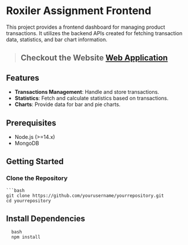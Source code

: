 # Roxiler Assignment Frontend

This project provides a frontend dashboard for managing product transactions. It utilizes the backend APIs created for fetching transaction data, statistics, and bar chart information.

> ## Checkout the Website [Web Application](https://roxiller-front.vercel.app/)

## Features

- **Transactions Management**: Handle and store transactions.
- **Statistics**: Fetch and calculate statistics based on transactions.
- **Charts**: Provide data for bar and pie charts.

## Prerequisites

- Node.js (>=14.x)
- MongoDB

## Getting Started

### Clone the Repository

    ```bash
    git clone https://github.com/yourusername/yourrepository.git
    cd yourrepository

## Install Dependencies

      bash
      npm install
